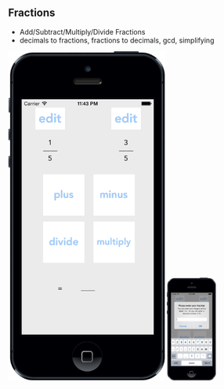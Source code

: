 Fractions
-----------
 + Add/Subtract/Multiply/Divide Fractions
 + decimals to fractions, fractions to decimals, gcd, simplifying

<img src="images/fraction_0.png" alt="Fraction Start Screen" style="max-width:320px;"/>
<img src="images/fraction_1.png" alt="Fraction Start Screen" style="max-width:100px;"/>

